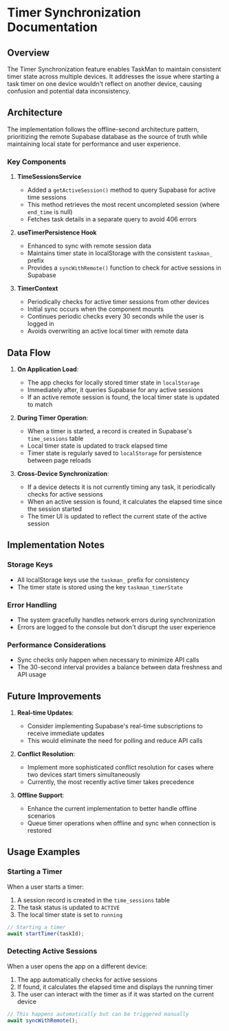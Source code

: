 # Timer Synchronization Documentation

## Overview

The Timer Synchronization feature enables TaskMan to maintain consistent timer state across multiple devices. It addresses the issue where starting a task timer on one device wouldn't reflect on another device, causing confusion and potential data inconsistency.

## Architecture

The implementation follows the offline-second architecture pattern, prioritizing the remote Supabase database as the source of truth while maintaining local state for performance and user experience.

### Key Components

1. **TimeSessionsService**
   - Added a `getActiveSession()` method to query Supabase for active time sessions
   - This method retrieves the most recent uncompleted session (where `end_time` is null)
   - Fetches task details in a separate query to avoid 406 errors

2. **useTimerPersistence Hook**
   - Enhanced to sync with remote session data
   - Maintains timer state in localStorage with the consistent `taskman_` prefix
   - Provides a `syncWithRemote()` function to check for active sessions in Supabase

3. **TimerContext**
   - Periodically checks for active timer sessions from other devices
   - Initial sync occurs when the component mounts
   - Continues periodic checks every 30 seconds while the user is logged in
   - Avoids overwriting an active local timer with remote data

## Data Flow

1. **On Application Load**:
   - The app checks for locally stored timer state in `localStorage`
   - Immediately after, it queries Supabase for any active sessions
   - If an active remote session is found, the local timer state is updated to match

2. **During Timer Operation**:
   - When a timer is started, a record is created in Supabase's `time_sessions` table
   - Local timer state is updated to track elapsed time
   - Timer state is regularly saved to `localStorage` for persistence between page reloads

3. **Cross-Device Synchronization**:
   - If a device detects it is not currently timing any task, it periodically checks for active sessions
   - When an active session is found, it calculates the elapsed time since the session started
   - The timer UI is updated to reflect the current state of the active session

## Implementation Notes

### Storage Keys

- All localStorage keys use the `taskman_` prefix for consistency
- The timer state is stored using the key `taskman_timerState`

### Error Handling

- The system gracefully handles network errors during synchronization
- Errors are logged to the console but don't disrupt the user experience

### Performance Considerations

- Sync checks only happen when necessary to minimize API calls
- The 30-second interval provides a balance between data freshness and API usage

## Future Improvements

1. **Real-time Updates**:
   - Consider implementing Supabase's real-time subscriptions to receive immediate updates
   - This would eliminate the need for polling and reduce API calls

2. **Conflict Resolution**:
   - Implement more sophisticated conflict resolution for cases where two devices start timers simultaneously
   - Currently, the most recently active timer takes precedence

3. **Offline Support**:
   - Enhance the current implementation to better handle offline scenarios
   - Queue timer operations when offline and sync when connection is restored

## Usage Examples

### Starting a Timer

When a user starts a timer:
1. A session record is created in the `time_sessions` table
2. The task status is updated to `ACTIVE`
3. The local timer state is set to `running`

```typescript
// Starting a timer
await startTimer(taskId);
```

### Detecting Active Sessions

When a user opens the app on a different device:
1. The app automatically checks for active sessions
2. If found, it calculates the elapsed time and displays the running timer
3. The user can interact with the timer as if it was started on the current device

```typescript
// This happens automatically but can be triggered manually
await syncWithRemote();
```
